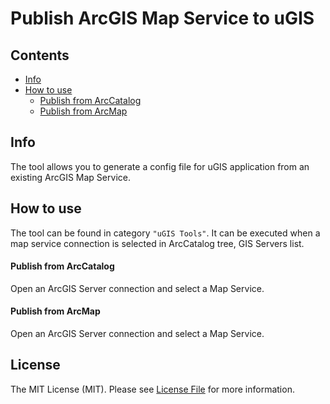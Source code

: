 # Publish ArcGIS Map Service to uGIS

## Contents

* [Info](#info)
* [How to use](#how-to-use)
    * [Publish from ArcCatalog](#publish-from-arccatalog)
    * [Publish from ArcMap](#publish-from-arcmap)

## Info

The tool allows you to generate a config file for uGIS application from an existing ArcGIS Map Service.

## How to use

The tool can be found in category `"uGIS Tools"`. It can be executed when a map service connection is selected in ArcCatalog tree, GIS Servers list.

#### Publish from ArcCatalog

Open an ArcGIS Server connection and select a Map Service.

#### Publish from ArcMap

Open an ArcGIS Server connection and select a Map Service.

## License
The MIT License (MIT). Please see [License File](LICENSE) for more information.
